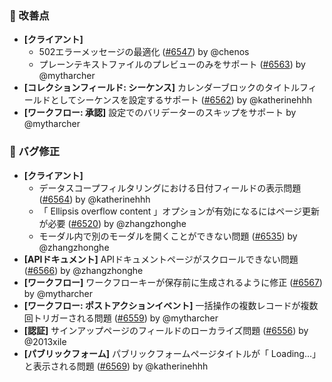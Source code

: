 ### 🚀 改善点

* **[クライアント]**
  * 502エラーメッセージの最適化 ([#6547](https://github.com/nocobase/nocobase/pull/6547)) by @chenos
  * プレーンテキストファイルのプレビューのみをサポート ([#6563](https://github.com/nocobase/nocobase/pull/6563)) by @mytharcher
* **[コレクションフィールド: シーケンス]** カレンダーブロックのタイトルフィールドとしてシーケンスを設定するサポート ([#6562](https://github.com/nocobase/nocobase/pull/6562)) by @katherinehhh
* **[ワークフロー: 承認]** 設定でのバリデーターのスキップをサポート by @mytharcher

### 🐛 バグ修正

* **[クライアント]**
  * データスコープフィルタリングにおける日付フィールドの表示問題 ([#6564](https://github.com/nocobase/nocobase/pull/6564)) by @katherinehhh
  * 「 Ellipsis overflow content 」オプションが有効になるにはページ更新が必要 ([#6520](https://github.com/nocobase/nocobase/pull/6520)) by @zhangzhonghe
  * モーダル内で別のモーダルを開くことができない問題 ([#6535](https://github.com/nocobase/nocobase/pull/6535)) by @zhangzhonghe
* **[APIドキュメント]** APIドキュメントページがスクロールできない問題 ([#6566](https://github.com/nocobase/nocobase/pull/6566)) by @zhangzhonghe
* **[ワークフロー]** ワークフローキーが保存前に生成されるように修正 ([#6567](https://github.com/nocobase/nocobase/pull/6567)) by @mytharcher
* **[ワークフロー: ポストアクションイベント]** 一括操作の複数レコードが複数回トリガーされる問題 ([#6559](https://github.com/nocobase/nocobase/pull/6559)) by @mytharcher
* **[認証]** サインアップページのフィールドのローカライズ問題 ([#6556](https://github.com/nocobase/nocobase/pull/6556)) by @2013xile
* **[パブリックフォーム]** パブリックフォームページタイトルが「 Loading...」と表示される問題 ([#6569](https://github.com/nocobase/nocobase/pull/6569)) by @katherinehhh
